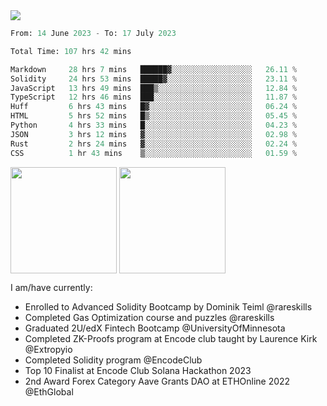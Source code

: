 <div align="left">
<div/> 

<img src="https://wakatime.com/badge/user/39656be6-a34f-44a0-8412-8ef48d72ffb1.svg" />
  
<!--START_SECTION:waka-->

```python
From: 14 June 2023 - To: 17 July 2023

Total Time: 107 hrs 42 mins

Markdown     28 hrs 7 mins   ██████▓░░░░░░░░░░░░░░░░░░   26.11 %
Solidity     24 hrs 53 mins  █████▓░░░░░░░░░░░░░░░░░░░   23.11 %
JavaScript   13 hrs 49 mins  ███▒░░░░░░░░░░░░░░░░░░░░░   12.84 %
TypeScript   12 hrs 46 mins  ███░░░░░░░░░░░░░░░░░░░░░░   11.87 %
Huff         6 hrs 43 mins   █▓░░░░░░░░░░░░░░░░░░░░░░░   06.24 %
HTML         5 hrs 52 mins   █▒░░░░░░░░░░░░░░░░░░░░░░░   05.45 %
Python       4 hrs 33 mins   █░░░░░░░░░░░░░░░░░░░░░░░░   04.23 %
JSON         3 hrs 12 mins   ▓░░░░░░░░░░░░░░░░░░░░░░░░   02.98 %
Rust         2 hrs 24 mins   ▓░░░░░░░░░░░░░░░░░░░░░░░░   02.24 %
CSS          1 hr 43 mins    ▒░░░░░░░░░░░░░░░░░░░░░░░░   01.59 %
```

<!--END_SECTION:waka-->
  
<img align="center" height="170" src="https://github-readme-stats-sigma-five.vercel.app/api?username=mmsaki&show_icons=true&bg_color=00000000"/>
<img align="center" height="170" src="https://github-readme-stats-sigma-five.vercel.app/api/top-langs/?username=mmsaki&count_private=true&layout=compact&langs_count=8&hide=jupyter%20notebook"/>
 
<br>
 
I am/have currently:
- Enrolled to Advanced Solidity Bootcamp by Dominik Teiml @rareskills
- Completed Gas Optimization course and puzzles @rareskills
- Graduated 2U/edX Fintech Bootcamp @UniversityOfMinnesota
- Completed ZK-Proofs program at Encode club taught by Laurence Kirk @Extropyio
- Completed Solidity program @EncodeClub
- Top 10 Finalist at Encode Club Solana Hackathon 2023
- 2nd Award Forex Category Aave Grants DAO at ETHOnline 2022 @EthGlobal
